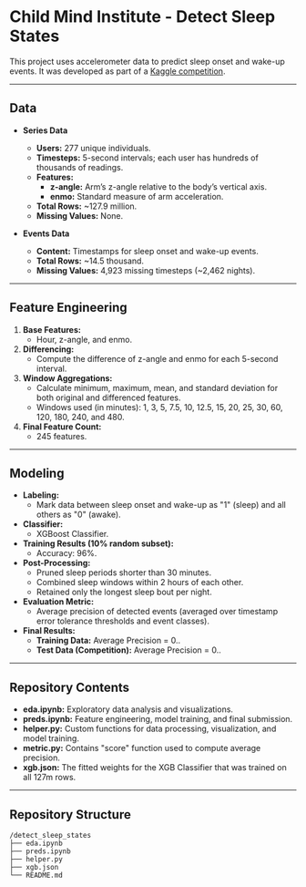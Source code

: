# Child Mind Institute - Detect Sleep States

This project uses accelerometer data to predict sleep onset and wake-up events. It was developed as part of a [Kaggle competition](https://www.kaggle.com/competitions/child-mind-institute-detect-sleep-states).

---

## Data
- **Series Data**
  - **Users:** 277 unique individuals.
  - **Timesteps:** 5-second intervals; each user has hundreds of thousands of readings.
  - **Features:** 
    - **z-angle:** Arm’s z-angle relative to the body’s vertical axis.
    - **enmo:** Standard measure of arm acceleration.
  - **Total Rows:** ~127.9 million.
  - **Missing Values:** None.

- **Events Data**
    - **Content:** Timestamps for sleep onset and wake-up events.
    - **Total Rows:** ~14.5 thousand.
    - **Missing Values:** 4,923 missing timesteps (~2,462 nights).

---

## Feature Engineering
1. **Base Features:** 
   - Hour, z-angle, and enmo.
2. **Differencing:** 
   - Compute the difference of z-angle and enmo for each 5-second interval.
3. **Window Aggregations:** 
   - Calculate minimum, maximum, mean, and standard deviation for both original and differenced features.
   - Windows used (in minutes): 1, 3, 5, 7.5, 10, 12.5, 15, 20, 25, 30, 60, 120, 180, 240, and 480.
4. **Final Feature Count:** 
   - 245 features.

---

## Modeling
- **Labeling:** 
  - Mark data between sleep onset and wake-up as "1" (sleep) and all others as "0" (awake).
- **Classifier:** 
  - XGBoost Classifier.
- **Training Results (10% random subset):** 
  - Accuracy: 96%.
- **Post-Processing:** 
  - Pruned sleep periods shorter than 30 minutes.
  - Combined sleep windows within 2 hours of each other.
  - Retained only the longest sleep bout per night.
- **Evaluation Metric:** 
  - Average precision of detected events (averaged over timestamp error tolerance thresholds and event classes).
- **Final Results:**
  - **Training Data:** Average Precision = 0..
  - **Test Data (Competition):** Average Precision = 0..

---

## Repository Contents
- **eda.ipynb:** Exploratory data analysis and visualizations.
- **preds.ipynb:** Feature engineering, model training, and final submission.
- **helper.py:** Custom functions for data processing, visualization, and model training.
- **metric.py:** Contains "score" function used to compute average precision.
- **xgb.json:** The fitted weights for the XGB Classifier that was trained on all 127m rows.

---

## Repository Structure
```
/detect_sleep_states
├── eda.ipynb
├── preds.ipynb
├── helper.py
├── xgb.json
└── README.md
```
